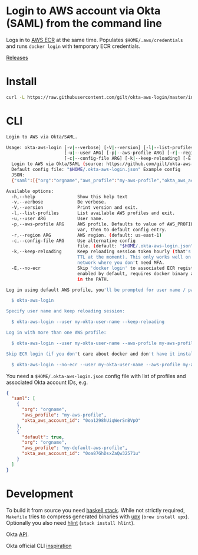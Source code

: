 # Login to AWS account via Okta (SAML) from the command line

Logs in to [AWS ECR](https://aws.amazon.com/ecr/) at the same time. Populates `$HOME/.aws/credentials` and runs `docker login` with temporary ECR credentials.

[Releases](https://github.com/gilt/okta-aws-login/releases)


# Install

```bash
curl -L https://raw.githubusercontent.com/gilt/okta-aws-login/master/install | /bin/bash
```

# CLI

```bash
Login to AWS via Okta/SAML.

Usage: okta-aws-login [-v|--verbose] [-V|--version] [-l|--list-profiles]
                      [-u|--user ARG] [-p|--aws-profile ARG] [-r|--region ARG]
                      [-c|--config-file ARG] [-k|--keep-reloading] [-E|--no-ecr]
  Login to AWS via Okta/SAML (source: https://github.com/gilt/okta-aws-login)
  Default config file: "$HOME/.okta-aws-login.json" Example config
  JSON:
  {"saml":[{"org":"orgname","aws_profile":"my-aws-profile","okta_aws_account_id":"0oa1298hUiqWerSnBVpO"},{"default":true,"org":"orgname","aws_profile":"my-default-aws-profile","okta_aws_account_id":"0oa87GhDsxZaQw32571u"}]}

Available options:
  -h,--help                Show this help text
  -v,--verbose             Be verbose.
  -V,--version             Print version and exit.
  -l,--list-profiles       List available AWS profiles and exit.
  -u,--user ARG            User name.
  -p,--aws-profile ARG     AWS profile. Defaults to value of AWS_PROFILE env
                           var, then to default config entry.
  -r,--region ARG          AWS region. (default: us-east-1)
  -c,--config-file ARG     Use alternative config
                           file. (default: "$HOME/.okta-aws-login.json")
  -k,--keep-reloading      Keep reloading session token hourly (that's the max
                           TTL at the moment). This only works well on a trusted
                           network where you don't need MFA.
  -E,--no-ecr              Skip 'docker login' to associated ECR registry,
                           enabled by default, requires docker binary available
                           in the PATH.

Log in using default AWS profile, you'll be prompted for user name / password:

  $ okta-aws-login

Specify user name and keep reloading session:

  $ okta-aws-login --user my-okta-user-name --keep-reloading

Log in with more than one AWS profile:

  $ okta-aws-login --user my-okta-user-name --aws-profile my-aws-profile1 --aws-profile my-aws-profile2

Skip ECR login (if you don't care about docker and don't have it installed)

  $ okta-aws-login --no-ecr --user my-okta-user-name --aws-profile my-aws-profile1
````


You need a `$HOME/.okta-aws-login.json` config file with list of profiles and associated Okta account IDs, e.g.

```json
{
  "saml": [
    {
      "org": "orgname",
      "aws_profile": "my-aws-profile",
      "okta_aws_account_id": "0oa1298hUiqWerSnBVpO"
    },
    {
      "default": true,
      "org": "orgname",
      "aws_profile": "my-default-aws-profile",
      "okta_aws_account_id": "0oa87GhDsxZaQw32571u"
    }
  ]
}
```


# Development

To build it from source you need [haskell stack](https://docs.haskellstack.org/en/stable/README/).
While not strictly required, `Makefile` tries to compress generated binaries with [upx](https://upx.github.io/) (`brew install upx`).
Optionally you also need [hlint](https://github.com/ndmitchell/hlint) (`stack install hlint`).


Okta [API](http://developer.okta.com/docs/api/resources/authn.html).

Okta official CLI [inspiration](https://github.com/oktadeveloper/okta-aws-cli-assume-role)
